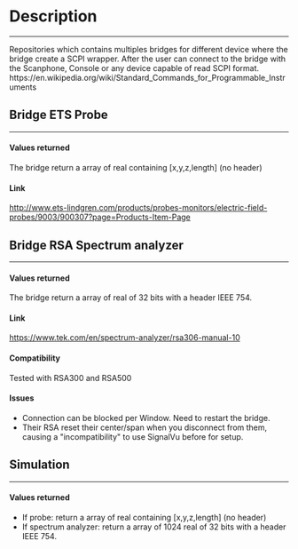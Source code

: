 # Description
***
<p>
Repositories which contains multiples bridges for different device where the bridge create a SCPI wrapper.
After the user can connect to the bridge with the Scanphone, Console or any device capable of read SCPI format.
https://en.wikipedia.org/wiki/Standard_Commands_for_Programmable_Instruments
</p>

## Bridge ETS Probe
***
#### Values returned
The bridge return a array of real containing [x,y,z,length] (no header)
#### Link
http://www.ets-lindgren.com/products/probes-monitors/electric-field-probes/9003/900307?page=Products-Item-Page

## Bridge RSA Spectrum analyzer
***
#### Values returned
The bridge return a array of real of 32 bits with a header IEEE 754.
#### Link
https://www.tek.com/en/spectrum-analyzer/rsa306-manual-10
#### Compatibility
Tested with RSA300 and RSA500
#### Issues
- Connection can be blocked per Window. Need to restart the bridge.
- Their RSA reset their center/span when you disconnect from them, causing a "incompatibility" to use SignalVu before for setup.

## Simulation
***
#### Values returned
- If probe: return a array of real containing [x,y,z,length] (no header)
- If spectrum analyzer: return a array of 1024 real of 32 bits with a header IEEE 754.
